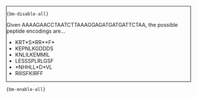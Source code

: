 <div style="border:1px solid black;">

`{bm-disable-all}`

Given AAAAGAACCTAATCTTAAAGGAGATGATGATTCTAA, the possible peptide encodings are...

 * KRT\*S\*RR\*\*F\*
 * KEPNLKGDDDS
 * KNLILKEMMIL
 * LESSSPLRLGSF
 * \*NHHLL\*D\*VL
 * RIIISFKIRFF
</div>

`{bm-enable-all}`

